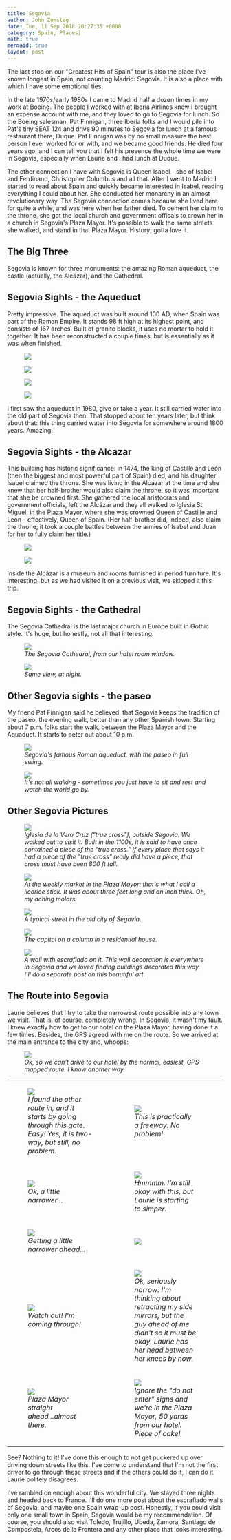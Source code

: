```yaml
---
title: Segovia
author: John Zumsteg
date: Tue, 11 Sep 2018 20:27:35 +0000
category: Spain, Places]
math: true
mermaid: true
layout: post
---
```

The last stop on our "Greatest Hits of Spain" tour is also the place I've known longest in Spain, not counting Madrid: Segovia. It is also a place with which I have some emotional ties.

In the late 1970s/early 1980s I came to Madrid half a dozen times in my work at Boeing. The people I worked with at Iberia Airlines knew I brought an expense account with me, and they loved to go to Segovia for lunch. So the Boeing salesman, Pat Finnigan, three Iberia folks and I would pile into Pat's tiny SEAT 124 and drive 90 minutes to Segovia for lunch at a famous restaurant there, Duque. Pat Finnigan was by no small measure the best person I ever worked for or with, and we became good friends. He died four years ago, and I can tell you that I felt his presence the whole time we were in Segovia, especially when Laurie and I had lunch at Duque.

The other connection I have with Segovia is Queen Isabel - she of Isabel and Ferdinand, Christopher Columbus and all that. After I went to Madrid I started to read about Spain and quickly became interested in Isabel, reading everything I could about her. She conducted her monarchy in an almost revolutionary way. The Segovia connection comes because she lived here for quite a while, and was here when her father died. To cement her claim to the throne, she got the local church and government officals to crown her in a church in Segovia's Plaza Mayor. It's possible to walk the same streets she walked, and stand in that Plaza Mayor. History; gotta love it.
<h2>The Big Three</h2>
Segovia is known for three monuments: the amazing Roman aqueduct, the castle (actually, the Alcázar), and the Cathedral.
<h2>Segovia Sights - the Aqueduct</h2>
Pretty impressive. The aqueduct was built around 100 AD, when Spain was part of the Roman Empire. It stands 98 ft high at its highest point, and consists of 167 arches. Built of granite blocks, it uses no mortar to hold it together. It has been reconstructed a couple times, but is essentially as it was when finished.

<figure>
	<img src="{{site.url}}/assets/images/2018/09/DSC07767.jpg"/>
	<figcaption></figcaption>
</figure>

 <figure>
	<img src="{{site.url}}/assets/images/2018/09/DSC07787.jpg"/>
	<figcaption></figcaption>
</figure>

 <figure>
	<img src="{{site.url}}/assets/images/2018/09/DSC07794.jpg"/>
	<figcaption></figcaption>
</figure>

 <figure>
	<img src="{{site.url}}/assets/images/2018/09/DSC07799.jpg"/>
	<figcaption></figcaption>
</figure>

I first saw the aqueduct in 1980, give or take a year. It still carried water into the old part of Segovia then. That stopped about ten years later, but think about that: this thing carried water into Segovia for somewhere around 1800 years. Amazing.
<h2>Segovia Sights - the Alcazar</h2>
This building has historic significance: in 1474, the king of Castille and León (then the biggest and most powerful part of Spain) died, and his daughter Isabel claimed the throne. She was living in the Alcázar at the time and she knew that her half-brother would also claim the throne, so it was important that she be crowned first. She gathered the local aristocrats and government officials, left the Alcázar and they all walked to Iglesia St. Miguel, in the Plaza Mayor, where she was crowned Queen of Castille and León - effectively, Queen of Spain. (Her half-brother did, indeed, also claim the throne; it took a couple battles between the armies of Isabel and Juan for her to fully claim her title.)

<figure>
	<img src="{{site.url}}/assets/images/2018/09/DSC05514.jpg"/>
	<figcaption></figcaption>
</figure>

<figure>
	<img src="{{site.url}}/assets/images/2018/09/DSC05516-1.jpg"/>
	<figcaption></figcaption>
</figure>


Inside the Alcázar is a museum and rooms furnished in period furniture. It's interesting, but as we had visited it on a previous visit, we skipped it this trip.
<h2>Segovia Sights - the Cathedral</h2>
The Segovia Cathedral is the last major church in Europe built in Gothic style. It's huge, but honestly, not all that interesting.

<figure>
	<img src="{{site.url}}/assets/images/2018/09/DSC05469.jpg"/>
	<figcaption><em>The Segovia Cathedral, from our hotel room window.</em></figcaption>
</figure>



<figure>
	<img src="{{site.url}}/assets/images/2018/09/DSC06760.jpg"/>
	<figcaption><em>Same view, at night.</em></figcaption>
</figure>


<h2>Other Segovia sights - the paseo</h2>
My friend Pat Finnigan said he believed  that Segovia keeps the tradition of the paseo, the evening walk, better than any other Spanish town. Starting about 7 p.m. folks start the walk, between the Plaza Mayor and the Aquaduct. It starts to peter out about 10 p.m.

<figure>
	<img src="{{site.url}}/assets/images/2018/09/DSC05458.jpg"/>
	<figcaption><em>Segovia's famous Roman aqueduct, with the paseo in full swing.</em></figcaption>
</figure>



<figure>
	<img src="{{site.url}}/assets/images/2018/09/DSC05466.jpg"/>
	<figcaption><em>It's not all walking - sometimes you just have to sit and rest and watch the world go by.</em></figcaption>
</figure>


<h2>Other Segovia Pictures</h2>
<figure>
	<img src="{{site.url}}/assets/images/2018/09/DSC05515.jpg"/>
	<figcaption><em>Iglesia de la Vera Cruz ("true cross"), outside Segovia. We walked out to visit it. Built in the 1100s, it is said to have once contained a piece of the "true cross." If every place that says it had a piece of the "true cross" really did have a piece, that cross must have been 800 ft tall.</em></figcaption>
</figure>



<figure>
	<img src="{{site.url}}/assets/images/2018/09/DSC06806.jpg"/>
	<figcaption><em>At the weekly market in the Plaza Mayor: that's what I call a licorice stick. It was about three feet long and an inch thick. Oh, my aching molars.</em></figcaption>
</figure>



<figure>
	<img src="{{site.url}}/assets/images/2018/09/DSC06844.jpg"/>
	<figcaption><em>A typical street in the old city of Segovia.</em></figcaption>
</figure>



<figure>
	<img src="{{site.url}}/assets/images/2018/09/DSC06851.jpg"/>
	<figcaption><em>The capitol on a column in a residential house.</em></figcaption>
</figure>



<figure>
	<img src="{{site.url}}/assets/images/2018/09/DSC06863.jpg"/>
	<figcaption><em>A wall with escrafiado on it. This wall decoration is everywhere in Segovia and we loved finding buildings decorated this way. I'll do a separate post on this beautiful art.</em></figcaption>
</figure>


<h2>The Route into Segovia</h2>
Laurie believes that I try to take the narrowest route possible into any town we visit. That is, of course, completely wrong. In Segovia, it wasn't my fault. I knew exactly how to get to our hotel on the Plaza Mayor, having done it a few times. Besides, the GPS agreed with me on the route. So we arrived at the main entrance to the city and, whoops:

<figure>
	<img src="{{site.url}}/assets/images/2018/09/DSC05463.jpg"/>
	<figcaption><em>Ok, so we can't drive to our hotel by the normal, easiest, GPS-mapped route. I know another way.</em></figcaption>
</figure>


<table>
<tbody>
<tr>
<td>

<figure>
	<img src="{{site.url}}/assets/images/2018/09/DSC05542.jpg"/>
	<figcaption><em>I found the other route in, and it starts by going through this gate. Easy! Yes, it is two-way, but still, no problem.</em></figcaption>
</figure>

</td>
<td>

<figure>
	<img src="{{site.url}}/assets/images/2018/09/DSC05545.jpg"/>
	<figcaption><em>This is practically a freeway. No problem!</em></figcaption>
</figure>

</td>
<td></td>
</tr>
<tr>
<td>

<figure>
	<img src="{{site.url}}/assets/images/2018/09/DSC05549.jpg"/>
	<figcaption><em>Ok, a little narrower...</em></figcaption>
</figure>

</td>
<td>

<figure>
	<img src="{{site.url}}/assets/images/2018/09/DSC05551.jpg"/>
	<figcaption><em>Hmmmm. I'm still okay with this, but Laurie is starting to simper.</em></figcaption>
</figure>

</td>
</tr>
<tr>
<td>

<figure>
	<img src="{{site.url}}/assets/images/2018/09/DSC05554.jpg"/>
	<figcaption><em>Getting a little narrower ahead...</em></figcaption>
</figure>

</td>
<td><figure>
	<img src="{{site.url}}/assets/images/2018/09/DSC05555.jpg"/>
	<figcaption></figcaption>
</figure>

</td>
</tr>
<tr>
<td>

<figure>
	<img src="{{site.url}}/assets/images/2018/09/DSC05556.jpg"/>
	<figcaption><em>Watch out! I'm coming through!</em></figcaption>
</figure>

</td>
<td>

<figure>
	<img src="{{site.url}}/assets/images/2018/09/DSC05560.jpg"/>
	<figcaption><em>Ok, seriously narrow. I'm thinking about retracting my side mirrors, but the guy ahead of me didn't so it must be okay. Laurie has her head between her knees by now.</em></figcaption>
</figure>

</td>
</tr>
<tr>
<td>

<figure>
	<img src="{{site.url}}/assets/images/2018/09/DSC05563.jpg"/>
	<figcaption><em>Plaza Mayor straight ahead...almost there.</em></figcaption>
</figure>

</td>
<td>

<figure>
	<img src="{{site.url}}/assets/images/2018/09/DSC05564.jpg"/>
	<figcaption><em>Ignore the "do not enter" signs and we're in the Plaza Mayor, 50 yards from our hotel. Piece of cake!</em></figcaption>
</figure>

</td>
</tr>
</tbody>
</table>
See? Nothing to it! I've done this enough to not get puckered up over driving down streets like this. I've come to understand that I'm not the first driver to go through these streets and if the others could do it, I can do it. Laurie politely disagrees.

I've rambled on enough about this wonderful city. We stayed three nights and headed back to France. I'll do one more post about the escrafiado walls of Segovia, and maybe one Spain wrap-up post. Honestly, if you could visit only one small town in Spain, Segovia would be my recommendation. Of course, you should also visit Toledo, Trujillo, Úbeda, Zamora, Santiago de Compostela, Arcos de la Frontera and any other place that looks interesting.

&nbsp;
